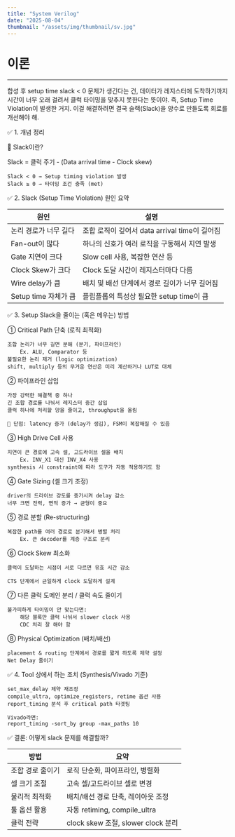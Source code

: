 ```yaml
---
title: "System Verilog"
date: "2025-08-04"
thumbnail: "/assets/img/thumbnail/sv.jpg"
---
```


# 이론
---
합성 후 setup time slack < 0 문제가 생긴다는 건, 데이터가 레지스터에 도착하기까지 시간이 너무 오래 걸려서 클럭 타이밍을 맞추지 못한다는 뜻이야. 즉, Setup Time Violation이 발생한 거지.
이걸 해결하려면 결국 슬랙(Slack)을 양수로 만들도록 회로를 개선해야 해.

✅ 1. 개념 정리

📌 Slack이란?

Slack = 클럭 주기 - (Data arrival time - Clock skew)

    Slack < 0 → Setup timing violation 발생
    Slack ≥ 0 → 타이밍 조건 충족 (met)

✅ 2. Slack (Setup Time Violation) 원인 요약

|원인|설명|
|---|---|
|논리 경로가 너무 길다|조합 로직이 깊어서 data arrival time이 길어짐|
|Fan-out이 많다|하나의 신호가 여러 로직을 구동해서 지연 발생|
|Gate 지연이 크다|Slow cell 사용, 복잡한 연산 등|
|Clock Skew가 크다|Clock 도달 시간이 레지스터마다 다름|
|Wire delay가 큼|배치 및 배선 단계에서 경로 길이가 너무 길어짐|
|Setup time 자체가 큼|플립플롭의 특성상 필요한 setup time이 큼|


✅ 3. Setup Slack을 줄이는 (혹은 메우는) 방법

① Critical Path 단축 (로직 최적화)
    
    조합 논리가 너무 길면 분해 (분기, 파이프라인) 
        Ex. ALU, Comparator 등
    불필요한 논리 제거 (logic optimization)
    shift, multiply 등의 무거운 연산은 미리 계산하거나 LUT로 대체

② 파이프라인 삽입

    가장 강력한 해결책 중 하나
    긴 조합 경로를 나눠서 레지스터 중간 삽입
    클럭 하나에 처리할 양을 줄이고, throughput을 올림

    📌 단점: latency 증가 (delay가 생김), FSM이 복잡해질 수 있음

③ High Drive Cell 사용

    지연이 큰 경로에 고속 셀, 고드라이브 셀을 배치
        Ex. INV_X1 대신 INV_X4 사용
    synthesis 시 constraint에 따라 도구가 자동 적용하기도 함

④ Gate Sizing (셀 크기 조정)

    driver의 드라이브 강도를 증가시켜 delay 감소
    너무 크면 전력, 면적 증가 → 균형이 중요

⑤ 경로 분할 (Re-structuring)

    복잡한 path를 여러 경로로 분기해서 병렬 처리
        Ex. 큰 decoder를 계층 구조로 분리

⑥ Clock Skew 최소화
    
    클럭이 도달하는 시점이 서로 다르면 유효 시간 감소

    CTS 단계에서 균일하게 clock 도달하게 설계

⑦ 다른 클럭 도메인 분리 / 클럭 속도 줄이기
    
    불가피하게 타이밍이 안 맞는다면:
        해당 블록만 클럭 나눠서 slower clock 사용
        CDC 처리 잘 해야 함

⑧ Physical Optimization (배치/배선)

    placement & routing 단계에서 경로를 짧게 하도록 제약 설정
    Net Delay 줄이기

✅ 4. Tool 상에서 하는 조치 (Synthesis/Vivado 기준)

    set_max_delay 제약 재조정
    compile_ultra, optimize_registers, retime 옵션 사용
    report_timing 분석 후 critical path 타겟팅

    Vivado라면:
    report_timing -sort_by group -max_paths 10
    
✅ 결론: 어떻게 slack 문제를 해결할까?

|방법|요약|
|---|---|
|조합 경로 줄이기|로직 단순화, 파이프라인, 병렬화|
|셀 크기 조절|고속 셀/고드라이브 셀로 변경|
|물리적 최적화|배치/배선 경로 단축, 레이아웃 조정|
|툴 옵션 활용|자동 retiming, compile_ultra|
|클럭 전략|clock skew 조절, slower clock 분리|